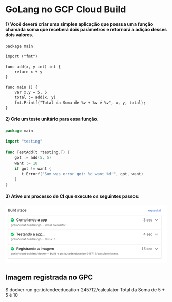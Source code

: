 # GoLang no GCP Cloud Build

#### 1) Você deverá criar uma simples aplicação que possua uma função chamada soma que receberá dois parâmetros e retornará a adição desses dois valores.

```golang
package main

import ("fmt")

func add(x, y int) int {
    return x + y
}

func main () {
    var x,y = 5, 5
    total := add(x, y)
    fmt.Printf("Total da Soma de %v + %v é %v", x, y, total);
}
```

#### 2) Crie um teste unitário para essa função.

```go
package main

import "testing"

func TestAdd(t *testing.T) {
	got := add(5, 5)
    want := 10
    if got != want {
       t.Errorf("Sum was error got: %d want %d!", got, want)
    }
}
```

#### 3) Ative um processo de CI que execute os seguintes passos:
![CI](/ci-gcp.png)

## Imagem registrada no GPC

$ docker run gcr.io/codeeducation-245712/calculator
Total da Soma de 5 + 5 é 10
